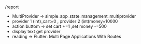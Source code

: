 /report
- MultiProvider => simple_app_state_management_multiprovider
 - provider 1 (int)_cart=0 , provider 2 (int)money=10000
 - action buttom => set cart +=1 ,set money -=500
 - display text get provider
 - reading => Flutter: Multi Page Applications With Routes
